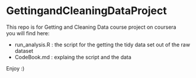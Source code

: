 # GettingandCleaningDataProject
This repo is for Getting and Cleaning Data course project on coursera  
you will find here:
  - run_analysis.R : the script for the getting the tidy data set out of the raw dataset
  - CodeBook.md : explaing the script and the data
  

Enjoy :)


